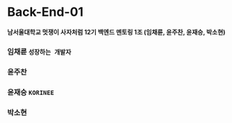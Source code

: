 # Back-End-01
**남서울대학교 멋쟁이 사자처럼 12기 백엔드 멘토링 1조 (임채륜, 윤주찬, 윤재승, 박소현)**

### 임채륜 `성장하는 개발자`
### 윤주찬 
### 윤재승 `KORINEE`
### 박소현
